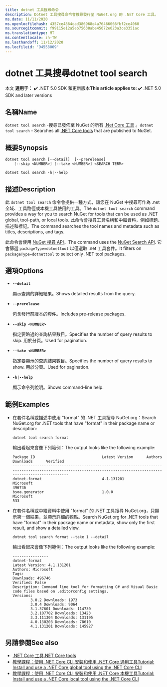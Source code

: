 ```yaml
---
title: dotnet 工具搜尋命令
description: Dotnet 工具搜尋命令會搜尋發行至 NuGet.org 的 .NET Core 工具。
ms.date: 11/11/2020
ms.openlocfilehash: 4357ce4864cad386968e4a76466066fbf2ce4060
ms.sourcegitcommit: f99115e12a5eb75638abe45072e023a3ce3351ac
ms.translationtype: MT
ms.contentlocale: zh-TW
ms.lasthandoff: 11/12/2020
ms.locfileid: "94558069"
---
```

# <a name="dotnet-tool-search"></a><span data-ttu-id="d825e-103">dotnet 工具搜尋</span><span class="sxs-lookup"><span data-stu-id="d825e-103">dotnet tool search</span></span>

<span data-ttu-id="d825e-104">本文 **適用于：** ✔️ .NET 5.0 SDK 和更新版本</span><span class="sxs-lookup"><span data-stu-id="d825e-104">**This article applies to:** ✔️ .NET 5.0 SDK and later versions</span></span>

## <a name="name"></a><span data-ttu-id="d825e-105">名稱</span><span class="sxs-lookup"><span data-stu-id="d825e-105">Name</span></span>

<span data-ttu-id="d825e-106">`dotnet tool search` -搜尋已發佈至 NuGet 的所有 [.Net Core 工具](global-tools.md) 。</span><span class="sxs-lookup"><span data-stu-id="d825e-106">`dotnet tool search` - Searches all [.NET Core tools](global-tools.md) that are published to NuGet.</span></span>

## <a name="synopsis"></a><span data-ttu-id="d825e-107">概要</span><span class="sxs-lookup"><span data-stu-id="d825e-107">Synopsis</span></span>

```dotnetcli
dotnet tool search [--detail]  [--prerelease]
    [--skip <NUMBER>] [--take <NUMBER>] <SEARCH TERM>

dotnet tool search -h|--help
```

## <a name="description"></a><span data-ttu-id="d825e-108">描述</span><span class="sxs-lookup"><span data-stu-id="d825e-108">Description</span></span>

<span data-ttu-id="d825e-109">此 `dotnet tool search` 命令會提供一種方式，讓您在 NuGet 中搜尋可作為 .net 全域、工具路徑或本機工具使用的工具。</span><span class="sxs-lookup"><span data-stu-id="d825e-109">The `dotnet tool search` command provides a way for you to search NuGet for tools that can be used as .NET global, tool-path, or local tools.</span></span> <span data-ttu-id="d825e-110">此命令會搜尋工具名稱和中繼資料，例如標題、描述和標記。</span><span class="sxs-lookup"><span data-stu-id="d825e-110">The command searches the tool names and metadata such as titles, descriptions, and tags.</span></span>

<span data-ttu-id="d825e-111">此命令會使用 [NuGet 搜尋 API](/nuget/api/search-query-service-resource#search-for-packages)。</span><span class="sxs-lookup"><span data-stu-id="d825e-111">The command uses the [NuGet Search API](/nuget/api/search-query-service-resource#search-for-packages).</span></span> <span data-ttu-id="d825e-112">它會篩選 `packageType=dotnettool` 以僅選取 .net 工具套件。</span><span class="sxs-lookup"><span data-stu-id="d825e-112">It filters on `packageType=dotnettool` to select only .NET tool packages.</span></span>

## <a name="options"></a><span data-ttu-id="d825e-113">選項</span><span class="sxs-lookup"><span data-stu-id="d825e-113">Options</span></span>

- **`--detail`**

  <span data-ttu-id="d825e-114">顯示查詢的詳細結果。</span><span class="sxs-lookup"><span data-stu-id="d825e-114">Shows detailed results from the query.</span></span>

- **`--prerelease`**

  <span data-ttu-id="d825e-115">包含發行前版本的套件。</span><span class="sxs-lookup"><span data-stu-id="d825e-115">Includes pre-release packages.</span></span>

- **`--skip <NUMBER>`**

  <span data-ttu-id="d825e-116">指定要略過的查詢結果數目。</span><span class="sxs-lookup"><span data-stu-id="d825e-116">Specifies the number of query results to skip.</span></span> <span data-ttu-id="d825e-117">用於分頁。</span><span class="sxs-lookup"><span data-stu-id="d825e-117">Used for pagination.</span></span>

- **`--take <NUMBER>`**

  <span data-ttu-id="d825e-118">指定要顯示的查詢結果數目。</span><span class="sxs-lookup"><span data-stu-id="d825e-118">Specifies the number of query results to show.</span></span> <span data-ttu-id="d825e-119">用於分頁。</span><span class="sxs-lookup"><span data-stu-id="d825e-119">Used for pagination.</span></span>

- **`-h|--help`**

  <span data-ttu-id="d825e-120">顯示命令列說明。</span><span class="sxs-lookup"><span data-stu-id="d825e-120">Shows command-line help.</span></span>

## <a name="examples"></a><span data-ttu-id="d825e-121">範例</span><span class="sxs-lookup"><span data-stu-id="d825e-121">Examples</span></span>

- <span data-ttu-id="d825e-122">在套件名稱或描述中使用 "format" 的 .NET 工具搜尋 NuGet.org：</span><span class="sxs-lookup"><span data-stu-id="d825e-122">Search NuGet.org for .NET tools that have "format" in their package name or description:</span></span>

  ```dotnetcli
  dotnet tool search format
  ```

  <span data-ttu-id="d825e-123">輸出看起來會像下列範例：</span><span class="sxs-lookup"><span data-stu-id="d825e-123">The output looks like the following example:</span></span>

  ```output
  Package ID                              Latest Version      Authors                                                                     Downloads      Verified
  ---------------------------------------------------------------------------------------------------------------------------------------------------------------
  dotnet-format                           4.1.131201          Microsoft                                                                   496746
  bsoa.generator                          1.0.0               Microsoft                                                                   533
  ```

- <span data-ttu-id="d825e-124">在套件名稱或中繼資料中使用 "format" 的 .NET 工具搜尋 NuGet.org，只顯示第一個結果，並顯示詳細的觀點。</span><span class="sxs-lookup"><span data-stu-id="d825e-124">Search NuGet.org for .NET tools that have "format" in their package name or metadata, show only the first result, and show a detailed view.</span></span>

  ```dotnetcli
  dotnet tool search format --take 1 --detail
  ```

  <span data-ttu-id="d825e-125">輸出看起來會像下列範例：</span><span class="sxs-lookup"><span data-stu-id="d825e-125">The output looks like the following example:</span></span>

  ```output
  ----------------
  dotnet-format
  Latest Version: 4.1.131201
  Authors: Microsoft
  Tags:
  Downloads: 496746
  Verified: False
  Description: Command line tool for formatting C# and Visual Basic code files based on .editorconfig settings.
  Versions:
          3.0.2 Downloads: 1973
          3.0.4 Downloads: 9064
          3.1.37601 Downloads: 114730
          3.2.107702 Downloads: 13423
          3.3.111304 Downloads: 131195
          4.0.130203 Downloads: 78610
          4.1.131201 Downloads: 145927
  ```

## <a name="see-also"></a><span data-ttu-id="d825e-126">另請參閱</span><span class="sxs-lookup"><span data-stu-id="d825e-126">See also</span></span>

- [<span data-ttu-id="d825e-127">.NET Core 工具</span><span class="sxs-lookup"><span data-stu-id="d825e-127">.NET Core tools</span></span>](global-tools.md)
- [<span data-ttu-id="d825e-128">教學課程：使用 .NET Core CLI 安裝和使用 .NET Core 通用工具</span><span class="sxs-lookup"><span data-stu-id="d825e-128">Tutorial: Install and use a .NET Core global tool using the .NET Core CLI</span></span>](global-tools-how-to-use.md)
- [<span data-ttu-id="d825e-129">教學課程：使用 .NET Core CLI 安裝和使用 .NET Core 本機工具</span><span class="sxs-lookup"><span data-stu-id="d825e-129">Tutorial: Install and use a .NET Core local tool using the .NET Core CLI</span></span>](local-tools-how-to-use.md)
